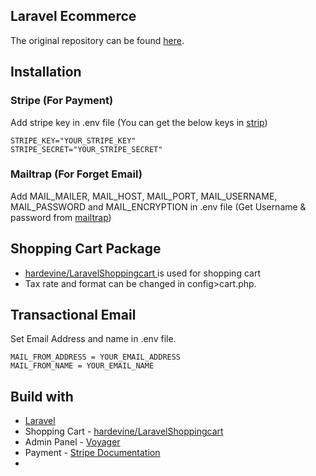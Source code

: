 ## Laravel Ecommerce
The original repository can be found [here](https://github.com/drehimself/laravel-ecommerce-example).

## Installation

### Stripe (For Payment)
Add stripe key in .env file (You can get the below keys in [strip](https://stripe.com/))

```
STRIPE_KEY="YOUR_STRIPE_KEY"
STRIPE_SECRET="YOUR_STRIPE_SECRET"
```

### Mailtrap (For Forget Email)
Add MAIL_MAILER, MAIL_HOST, MAIL_PORT, MAIL_USERNAME, MAIL_PASSWORD and MAIL_ENCRYPTION in .env file (Get Username & password from [mailtrap](https://mailtrap.io/inboxes))

## Shopping Cart Package

- [ hardevine/LaravelShoppingcart ](https://github.com/hardevine/LaravelShoppingcart) is used for shopping cart
- Tax rate and format can be changed in config>cart.php.

## Transactional Email
Set Email Address and name in .env file.

```
MAIL_FROM_ADDRESS = YOUR_EMAIL_ADDRESS
MAIL_FROM_NAME = YOUR_EMAIL_NAME
```

## Build with
- [Laravel](https://laravel.com/docs/8.x) 
- Shopping Cart - [hardevine/LaravelShoppingcart](https://github.com/hardevine/LaravelShoppingcart)
- Admin Panel - [Voyager](https://voyager.devdojo.com/)
- Payment - [Stripe Documentation](https://stripe.com/docs/stripe-js)
- 